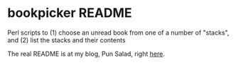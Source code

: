 bookpicker README
=================

Perl scripts to (1) choose an unread book from one of a number of
"stacks", and (2) list the stacks and their contents

The real README is at my blog, Pun Salad, right [here](https://punsalad.com/cgi-bin/ps?spec=2018/07/03/1530632770).

